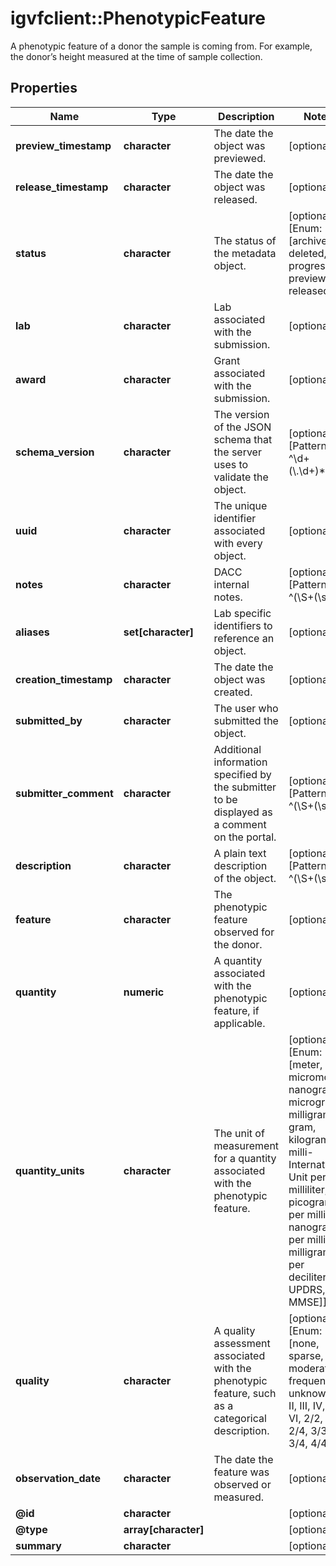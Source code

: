 # igvfclient::PhenotypicFeature

A phenotypic feature of a donor the sample is coming from. For example, the donor’s height measured at the time of sample collection.

## Properties
Name | Type | Description | Notes
------------ | ------------- | ------------- | -------------
**preview_timestamp** | **character** | The date the object was previewed. | [optional] 
**release_timestamp** | **character** | The date the object was released. | [optional] 
**status** | **character** | The status of the metadata object. | [optional] [Enum: [archived, deleted, in progress, preview, released]] 
**lab** | **character** | Lab associated with the submission. | [optional] 
**award** | **character** | Grant associated with the submission. | [optional] 
**schema_version** | **character** | The version of the JSON schema that the server uses to validate the object. | [optional] [Pattern: ^\\d+(\\.\\d+)*$] 
**uuid** | **character** | The unique identifier associated with every object. | [optional] 
**notes** | **character** | DACC internal notes. | [optional] [Pattern: ^(\\S+(\\s|\\S)*\\S+|\\S)$] 
**aliases** | **set[character]** | Lab specific identifiers to reference an object. | [optional] 
**creation_timestamp** | **character** | The date the object was created. | [optional] 
**submitted_by** | **character** | The user who submitted the object. | [optional] 
**submitter_comment** | **character** | Additional information specified by the submitter to be displayed as a comment on the portal. | [optional] [Pattern: ^(\\S+(\\s|\\S)*\\S+|\\S)$] 
**description** | **character** | A plain text description of the object. | [optional] [Pattern: ^(\\S+(\\s|\\S)*\\S+|\\S)$] 
**feature** | **character** | The phenotypic feature observed for the donor. | [optional] 
**quantity** | **numeric** | A quantity associated with the phenotypic feature, if applicable. | [optional] 
**quantity_units** | **character** | The unit of measurement for a quantity associated with the phenotypic feature. | [optional] [Enum: [meter, micromole, nanogram, microgram, milligram, gram, kilogram, milli-International Unit per milliliter, picogram per milliliter, nanogram per milliliter, milligram per deciliter, UPDRS, MMSE]] 
**quality** | **character** | A quality assessment associated with the phenotypic feature, such as a categorical description. | [optional] [Enum: [none, sparse, moderate, frequent, unknown, I, II, III, IV, V, VI, 2/2, 2/3, 2/4, 3/3, 3/4, 4/4]] 
**observation_date** | **character** | The date the feature was observed or measured. | [optional] 
**@id** | **character** |  | [optional] 
**@type** | **array[character]** |  | [optional] 
**summary** | **character** |  | [optional] 


